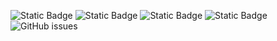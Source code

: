 ![Static Badge](https://img.shields.io/badge/blacklists-60-000000) ![Static Badge](https://img.shields.io/badge/blacklisted-3056996-cc0000) ![Static Badge](https://img.shields.io/badge/whitelisted-2243-00CC00) ![Static Badge](https://img.shields.io/badge/streaming_blacklist-28107-000000) ![GitHub issues](https://img.shields.io/github/issues/fabriziosalmi/blacklists)
